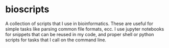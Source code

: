 # bioscripts
A collection of scripts that I use in bioinformatics.
These are useful for simple tasks like parsing common file formats, ecc.
I use jupyter notebooks for snippets that can be reused in my code, and proper shell or python scripts for tasks that I call on the command line.
